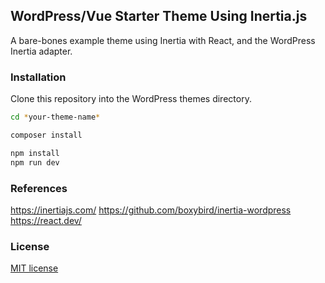## WordPress/Vue Starter Theme Using Inertia.js

A bare-bones example theme using Inertia with React, and the WordPress Inertia adapter.

### Installation
Clone this repository into the WordPress themes directory.

```bash
cd *your-theme-name*

composer install

npm install
npm run dev
```

### References
https://inertiajs.com/
https://github.com/boxybird/inertia-wordpress
https://react.dev/


### License
[MIT license](https://opensource.org/licenses/MIT)